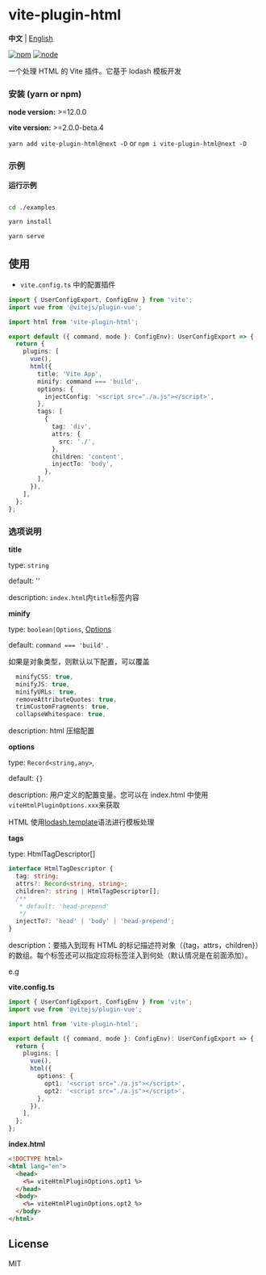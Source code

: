 # vite-plugin-html

**中文** | [English](./README.md)

[![npm][npm-img]][npm-url] [![node][node-img]][node-url]

一个处理 HTML 的 Vite 插件。它基于 lodash 模板开发

### 安装 (yarn or npm)

**node version:** >=12.0.0

**vite version:** >=2.0.0-beta.4

`yarn add vite-plugin-html@next -D` or `npm i vite-plugin-html@next -D`

### 示例

**运行示例**

```bash

cd ./examples

yarn install

yarn serve

```

## 使用

- `vite.config.ts` 中的配置插件

```ts
import { UserConfigExport, ConfigEnv } from 'vite';
import vue from '@vitejs/plugin-vue';

import html from 'vite-plugin-html';

export default ({ command, mode }: ConfigEnv): UserConfigExport => {
  return {
    plugins: [
      vue(),
      html({
        title: 'Vite App',
        minify: command === 'build',
        options: {
          injectConfig: '<script src="./a.js"></script>',
        },
        tags: [
          {
            tag: 'div',
            attrs: {
              src: './',
            },
            children: 'content',
            injectTo: 'body',
          },
        ],
      }),
    ],
  };
};
```

### 选项说明

**title**

type: `string`

default: ''

description: `index.html`内`title`标签内容

**minify**

type: `boolean|Options`, [Options](https://github.com/terser/html-minifier-terser#options-quick-reference)

default: `command === 'build'` .

如果是对象类型，则默认以下配置，可以覆盖

```ts
  minifyCSS: true,
  minifyJS: true,
  minifyURLs: true,
  removeAttributeQuotes: true,
  trimCustomFragments: true,
  collapseWhitespace: true,

```

description: html 压缩配置

**options**

type: `Record<string,any>`,

default: `{}`

description: 用户定义的配置变量。您可以在 index.html 中使用`viteHtmlPluginOptions.xxx`来获取

HTML 使用[lodash.template](https://lodash.com/docs/4.17.15#template)语法进行模板处理

**tags**

type: HtmlTagDescriptor[]

```ts
interface HtmlTagDescriptor {
  tag: string;
  attrs?: Record<string, string>;
  children?: string | HtmlTagDescriptor[];
  /**
   * default: 'head-prepend'
   */
  injectTo?: 'head' | 'body' | 'head-prepend';
}
```

description：要插入到现有 HTML 的标记描述符对象（{tag，attrs，children}）的数组。每个标签还可以指定应将标签注入到何处（默认情况是在前面添加<head>）。

e.g

**vite.config.ts**

```ts
import { UserConfigExport, ConfigEnv } from 'vite';
import vue from '@vitejs/plugin-vue';

import html from 'vite-plugin-html';

export default ({ command, mode }: ConfigEnv): UserConfigExport => {
  return {
    plugins: [
      vue(),
      html({
        options: {
          opt1: '<script src="./a.js"></script>',
          opt2: '<script src="./a.js"></script>',
        },
      }),
    ],
  };
};
```

**index.html**

```html
<!DOCTYPE html>
<html lang="en">
  <head>
    <%= viteHtmlPluginOptions.opt1 %>
  </head>
  <body>
    <%= viteHtmlPluginOptions.opt2 %>
  </body>
</html>
```

## License

MIT

[npm-img]: https://img.shields.io/npm/v/vite-plugin-html.svg
[npm-url]: https://npmjs.com/package/vite-plugin-html
[node-img]: https://img.shields.io/node/v/vite-plugin-html.svg
[node-url]: https://nodejs.org/en/about/releases/

